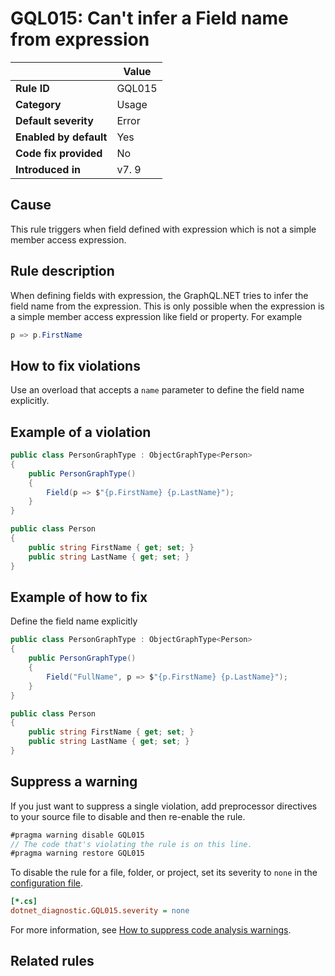 # GQL015: Can't infer a Field name from expression

|                        | Value  |
| ---------------------- | ------ |
| **Rule ID**            | GQL015 |
| **Category**           | Usage  |
| **Default severity**   | Error  |
| **Enabled by default** | Yes    |
| **Code fix provided**  | No     |
| **Introduced in**      | v7. 9  |

## Cause

This rule triggers when field defined with expression which is not a simple
member access expression.

## Rule description

When defining fields with expression, the GraphQL.NET tries to infer the field
name from the expression. This is only possible when the expression is a simple
member access expression like field or property. For example

```c#
p => p.FirstName
```

## How to fix violations

Use an overload that accepts a `name` parameter to define the field name
explicitly.

## Example of a violation

```c#
public class PersonGraphType : ObjectGraphType<Person>
{
    public PersonGraphType()
    {
        Field(p => $"{p.FirstName} {p.LastName}");
    }
}

public class Person
{
    public string FirstName { get; set; }
    public string LastName { get; set; }
}
```

## Example of how to fix

Define the field name explicitly

```c#
public class PersonGraphType : ObjectGraphType<Person>
{
    public PersonGraphType()
    {
        Field("FullName", p => $"{p.FirstName} {p.LastName}");
    }
}

public class Person
{
    public string FirstName { get; set; }
    public string LastName { get; set; }
}
```

## Suppress a warning

If you just want to suppress a single violation, add preprocessor directives to
your source file to disable and then re-enable the rule.

```csharp
#pragma warning disable GQL015
// The code that's violating the rule is on this line.
#pragma warning restore GQL015
```

To disable the rule for a file, folder, or project, set its severity to `none`
in the
[configuration file](https://learn.microsoft.com/en-us/dotnet/fundamentals/code-analysis/configuration-files).

```ini
[*.cs]
dotnet_diagnostic.GQL015.severity = none
```

For more information, see
[How to suppress code analysis warnings](https://learn.microsoft.com/en-us/dotnet/fundamentals/code-analysis/suppress-warnings).

## Related rules
